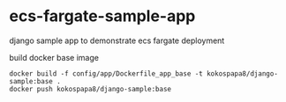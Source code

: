 # ecs-fargate-sample-app
django sample app to demonstrate ecs fargate deployment


build docker base image
```
docker build -f config/app/Dockerfile_app_base -t kokospapa8/django-sample:base .
docker push kokospapa8/django-sample:base
```